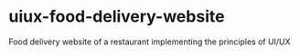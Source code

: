 # uiux-food-delivery-website
Food delivery website of a restaurant implementing the principles of UI/UX
